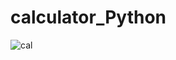 # calculator_Python
![cal](https://github.com/abhitharun/calculator_Python/assets/133258073/b055bec4-caf8-41e5-a084-4a7d36f84d5d)
